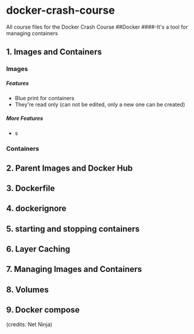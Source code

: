 # docker-crash-course
All course files for the Docker Crash Course
##Docker
####-It's a tool for managing containers
## 1. Images and Containers

### Images
##### Features
- Blue print for containers
- They're read only (can not be edited, only a new one can be created)
##### More Features

- s
### Containers

## 2. Parent Images and Docker Hub
## 3. Dockerfile
## 4. dockerignore
## 5. starting and stopping containers
## 6. Layer Caching
## 7. Managing Images and Containers
## 8. Volumes 
## 9. Docker compose
(credits:  Net Ninja)
